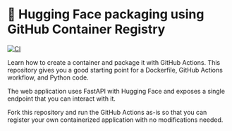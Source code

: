 # 🤗 Hugging Face packaging using GitHub Container Registry

[![CI](https://github.com/Saif178/huggingface-ghcr-try/actions/workflows/main.yml/badge.svg)](https://github.com/Saif178/huggingface-ghcr-try/actions/workflows/main.yml)

Learn how to create a container and package it with GitHub Actions. This repository gives you a good starting point for a Dockerfile, GitHub Actions workflow, and Python code.

The web application uses FastAPI with Hugging Face and exposes a single endpoint that you can interact with it. 

Fork this repository and run the GitHub Actions as-is so that you can register your own containerized application with no modifications needed.
